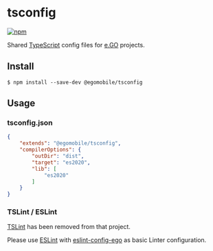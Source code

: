 # tsconfig

[![npm](https://img.shields.io/npm/v/@egomobile/tsconfig.svg)](https://www.npmjs.com/package/@egomobile/tsconfig)

Shared [TypeScript](https://www.typescriptlang.org/docs/handbook/tsconfig-json.html) config files for [e.GO](https://e-go-mobile.com/) projects.

## Install

```
$ npm install --save-dev @egomobile/tsconfig
```

## Usage

### tsconfig.json

```json
{
    "extends": "@egomobile/tsconfig",
    "compilerOptions": {
        "outDir": "dist",
        "target": "es2020",
        "lib": [
            "es2020"
        ]
    }
}
```

### TSLint / ESLint

[TSLint](https://palantir.github.io/tslint/) has been removed from that project.

Please use [ESLint](https://eslint.org/) with [eslint-config-ego](https://www.npmjs.com/package/eslint-config-ego) as basic Linter configuration.

